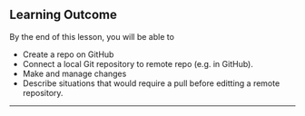 ## Learning Outcome
By the end of this lesson, you will be able to 
- Create a repo on GitHub
- Connect a local Git repository to remote repo (e.g. in GitHub).
- Make and manage changes
- Describe situations that would require a pull before editting a remote repository.
---

